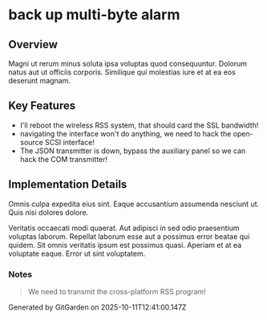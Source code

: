 # back up multi-byte alarm

## Overview
Magni ut rerum minus soluta ipsa voluptas quod consequuntur. Dolorum natus aut ut officiis corporis. Similique qui molestias iure et at ea eos deserunt magnam.

## Key Features
- I'll reboot the wireless RSS system, that should card the SSL bandwidth!
- navigating the interface won't do anything, we need to hack the open-source SCSI interface!
- The JSON transmitter is down, bypass the auxiliary panel so we can hack the COM transmitter!

## Implementation Details
Omnis culpa expedita eius sint. Eaque accusantium assumenda nesciunt ut. Quis nisi dolores dolore.
 Veritatis occaecati modi quaerat. Aut adipisci in sed odio praesentium voluptas laborum. Repellat laborum esse aut a possimus error beatae qui quidem. Sit omnis veritatis ipsum est possimus quasi. Aperiam et at ea voluptate eaque. Error ut sint voluptatem.

### Notes
> We need to transmit the cross-platform RSS program!

Generated by GitGarden on 2025-10-11T12:41:00.147Z
